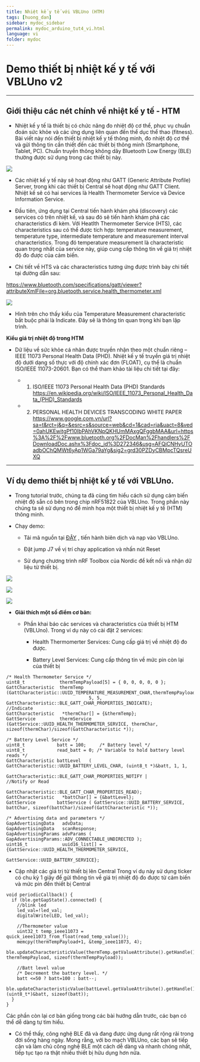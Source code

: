 ```yaml
---
title: Nhiệt kế y tế với VBLUno (HTM)
tags: [huong_dan]
sidebar: mydoc_sidebar
permalink: mydoc_arduino_tut4_vi.html
language: vi
folder: mydoc
---
```


# Demo thiết bị nhiệt kế y tế với VBLUno v2

***
## Giới thiệu các nét chính về nhiệt kế y tế - HTM

* Nhiệt kế y tế là thiết bị có chức năng đo nhiệt độ cơ thể, phục vụ chuẩn đoán sức khỏe và các ứng dụng liên quan đến thể dục thể thao (fitness). Bài viết này nói đến thiết bị nhiệt kế y tế thông minh, đo nhiệt độ cơ thể và gửi thông tin cần thiết đến các thiết bị thông minh (Smartphone, Tablet, PC). Chuẩn truyền thông không dây Bluetooth Low Energy (BLE) thường được sử dụng trong các thiết bị này.

![](images/arduino/tut/tut4/1.png)

* Các nhiệt kế y tế này sẽ hoạt động như GATT (Generic Attribute Profile) Server, trong khi các thiết bị Central sẽ hoạt động như GATT Client. Nhiệt kế sẽ có hai services là Health Thermometer Service và Device Information Service.

* Đầu tiên, ứng dụng tại Central tiến hành khám phá (discovery) các services có trên nhiệt kế, và sau đó sẽ tiến hành khám phá các characteristics đi kèm.  Với Heatlth Thermometer Service (HTS), các characteristics sau có thể được tích hợp: temperature measurement, temperature type, intermediate temperature and measurement interval characteristics. Trong đó temperature measurement là characteristic quan trọng nhất của service này, giúp cung cấp thông tin về giá trị nhiệt độ đo được của cảm biến.

* Chi tiết về HTS và các characteristics tương ứng được trình bày chi tiết tại đường dẫn sau:

https://www.bluetooth.com/specifications/gatt/viewer?attributeXmlFile=org.bluetooth.service.health_thermometer.xml

![](images/arduino/tut/tut4/2.png)

* Hình trên cho thấy kiểu của Temperature Measurement characteristic  bắt buộc phải là Indicate. Đây sẽ là thông tin quan trọng khi bạn lập trình.

**Kiểu giá trị nhiệt độ trong HTM**

* Dữ liệu về sức khỏe cá nhân được truyền nhận theo một chuẩn riêng – IEEE 11073 Personal Health Data (PHD). Nhiệt kế y tế truyền giá trị nhiệt độ dưới dạng số thực với độ chính xác đơn (FLOAT), cụ thể là chuẩn ISO/IEEE 11073-20601.  Bạn có thể tham khảo tài liệu chi tiết tại đây:

	- 1. ISO/IEEE 11073 Personal Health Data (PHD) Standards
https://en.wikipedia.org/wiki/ISO/IEEE_11073_Personal_Health_Data_(PHD)_Standards

	- 2. PERSONAL HEALTH DEVICES TRANSCODING WHITE PAPER
https://www.google.com.vn/url?sa=t&rct=j&q=&esrc=s&source=web&cd=1&cad=rja&uact=8&ved=0ahUKEwitgPf10IbPAhVKNpQKHUmMAxgQFggbMAA&url=https%3A%2F%2Fwww.bluetooth.org%2FDocMan%2Fhandlers%2FDownloadDoc.ashx%3Fdoc_id%3D272346&usg=AFQjCNHyUTOadbOChQMWt6yAp1WGa79aYg&sig2=grd30PZDyCBMpcTQsreUXQ

***
## Ví dụ demo thiết bị nhiệt kế y tế với VBLUno.

* Trong tutorial trước, chúng ta đã cùng tìm hiểu cách sử dụng cảm biến nhiệt độ sẵn có bên trong chip nRF51822 của VBLUno. Trong phần này chúng ta sẽ sử dụng nó để minh họa một thiết bị nhiệt kế y tế (HTM) thông minh.

* Chạy demo:

	+ Tải mã nguồn tại [ĐÂY](https://github.com/VNGIoTLab/Arduino_VBLUno_nRF51822/blob/master/Tutorial/Source/VBLUno_Tut5_HTM.ino) , tiến hành biên dịch và nạp vào VBLUno.

	+ Đặt jump J7 về vị trí chạy application và nhấn nút Reset

	+ Sử dụng chương trình nRF Toolbox của Nordic để kết nối và nhận dữ liệu từ thiết bị.

![](images/arduino/tut/tut4/3.png)

![](images/arduino/tut/tut4/4.png)

![](images/arduino/tut/tut4/5.png)

* **Giải thích một số điểm cơ bản:**

	+ Phần khai báo các services và characteristics của thiết bị HTM (VBLUno). Trong ví dụ này có cài đặt 2 services:

		+ Health Thermomerter Services: Cung cấp giá trị về nhiệt độ đo được.

		+ Battery Level Services: Cung cấp thông tin về mức pin còn lại của thiết bị

```
/* Health Thermometer Service */ 
uint8_t             thermTempPayload[5] = { 0, 0, 0, 0, 0 };
GattCharacteristic  thermTemp (GattCharacteristic::UUID_TEMPERATURE_MEASUREMENT_CHAR,thermTempPayload,
                               5, 5, GattCharacteristic::BLE_GATT_CHAR_PROPERTIES_INDICATE);      //Indicate
GattCharacteristic   *thermChar[] = {&thermTemp};
GattService         thermService (GattService::UUID_HEALTH_THERMOMETER_SERVICE, thermChar, sizeof(thermChar)/sizeof(GattCharacteristic *));

/* Battery Level Service */
uint8_t            batt = 100;     /* Battery level */
uint8_t            read_batt = 0; /* Variable to hold battery level reads */
GattCharacteristic battLevel   ( GattCharacteristic::UUID_BATTERY_LEVEL_CHAR, (uint8_t *)&batt, 1, 1,
                                 GattCharacteristic::BLE_GATT_CHAR_PROPERTIES_NOTIFY |          //Notify or Read
                                 GattCharacteristic::BLE_GATT_CHAR_PROPERTIES_READ);
GattCharacteristic   *battChar[] = {&battLevel};                                 
GattService        battService ( GattService::UUID_BATTERY_SERVICE, battChar, sizeof(battChar)/sizeof(GattCharacteristic *));

/* Advertising data and parameters */
GapAdvertisingData   advData;
GapAdvertisingData   scanResponse;
GapAdvertisingParams advParams ( GapAdvertisingParams::ADV_CONNECTABLE_UNDIRECTED ); 
uint16_t             uuid16_list[] = {GattService::UUID_HEALTH_THERMOMETER_SERVICE,
                                      GattService::UUID_BATTERY_SERVICE};
```

+ Cập nhật các giá trị từ thiết bị lên Central
Trong ví dụ này sử dụng ticker có chu kỳ 1 giây để gửi thông tin về giá trị nhiệt độ đo được từ cảm biến và mức pin đến thiết bị Central

```
void periodicCallback() {
  if (ble.getGapState().connected) {
    //blink led
    led_val=!led_val;
    digitalWrite(LED, led_val);

    //Thermometer value    
    uint32_t temp_ieee11073 = quick_ieee11073_from_float(read_temp_value());
    memcpy(thermTempPayload+1, &temp_ieee11073, 4);
    ble.updateCharacteristicValue(thermTemp.getValueAttribute().getHandle(), thermTempPayload, sizeof(thermTempPayload));

    //Batt level value
    /* Decrement the battery level. */
    batt <=50 ? batt=100 : batt--;
    ble.updateCharacteristicValue(battLevel.getValueAttribute().getHandle(), (uint8_t*)&batt, sizeof(batt));
  }
}
```

Các phần còn lại cơ bản giống trong các bài hướng dẫn trước, các bạn có thể dễ dàng tự tìm hiểu.

* Có thể thấy, công nghệ BLE đã và đang được ứng dụng rất rộng rãi trong đời sống hàng ngày. Mong rằng, với bo mạch VBLUno, các  bạn sẽ tiếp cận và làm chủ công nghệ BLE một cách dễ dàng và nhanh chóng nhất, tiếp tục tạo ra thật nhiều thiết bị hữu dụng hơn nữa.




